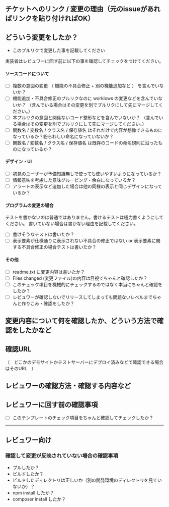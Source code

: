 ## チケットへのリンク / 変更の理由（元のissueがあればリンクを貼り付ければOK）


## どういう変更をしたか？

* このプルリクで変更した事を記載してください

実装者はレビュワーに回す前に以下の事を確認してチェックをつけてください。

#### ソースコードについて

- [ ] 複数の意図の変更 （ 機能の不具合修正 + 別の機能追加など ） を含んでいないか？
- [ ] 機能追加・不具合修正のプルリクなのに worklows の変更などを含んでいないか？  （含んでいる場合はその変更を別でプルリクにして先にマージしてください。）
- [ ] 本プルリクの意図と関係ないコード整形などを含んでいないか？  （含んでいる場合はその変更を別でプルリクにして先にマージしてください。）
- [ ] 関数名 / 変数名 / クラス名 / 保存値名 はそれだけで内容が想像できるものになっているか？紛らわしい命名になっていないか？
- [ ] 関数名 / 変数名 / クラス名 / 保存値名 は既存のコードの命名規則に沿ったものになっているか？

#### デザイン・UI

- [ ] 初見のユーザーが予備知識無しで使っても使いやすいようになっているか？
- [ ] 情報意味を考慮した意味グルーピング・余白になっているか？
- [ ] アラートの表示など追加した場合は他の同様の表示と同じデザインになっているか？

#### プログラムの変更の場合

テストを書かないのは普通ではありません。書けるテストは極力書くようにしてください。
書いていない場合は書かない理由を記載してください。

- [ ] 書けそうなテストは書いたか？
- [ ] 表示要素が仕様通りに表示されない不具合の修正ではない or 表示要素に関する不具合修正の場合テストは書いたか？

#### その他

- [ ] readme.txt に変更内容は書いたか？
- [ ] Files changed (変更ファイル)の内容は目視でちゃんと確認したか？
- [ ] このチェック項目を機械的にチェックするのではなく本当にちゃんと確認をしたか？
- [ ] レビュワーが確認しないでリリースしてしまっても問題ないレベルまでちゃんと作りこみ・確認をしたか？

## 変更内容について何を確認したか、どういう方法で確認をしたかなど


## 確認URL

（　どこかのデモサイトかテストサーバーにデプロイ済みなどで確認できる場合はそのURL　）

## レビュワーの確認方法・確認する内容など

## レビュワーに回す前の確認事項

- [ ] このテンプレートのチェック項目をちゃんと確認してチェックしたか？

---

## レビュワー向け

### 確認して変更が反映されていない場合の確認事項

* プルしたか？
* ビルドしたか？
* ビルドしたディレクトリは正しいか（別の開発環境のディレクトリを見ていないか）？
* npm install したか？
* composer install したか？
